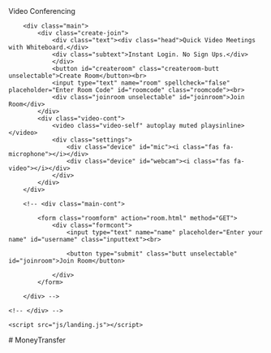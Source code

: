 <!DOCTYPE html>

<head>
    <meta charset="utf-8">
    <meta http-equiv="X-UA-Compatible" content="IE=edge">
    <title>Video Call & Chat</title>
    <meta name="description" content="">
    <meta name="viewport" content="width=device-width, initial-scale=1">
    <link rel="stylesheet" href="css/style.css">
    <script src="https://kit.fontawesome.com/6510466b6c.js" crossorigin="anonymous"></script>

</head>

<body>
    <navbar>
        <div class="logo">Video Conferencing</div>
    </navbar>
    <!-- <div class="landing"> -->
        <!-- <div class="head-cont unselectable">
            Welcome to QuickMeet!
        </div> -->

        <div class="main">
            <div class="create-join">
                <div class="text"><div class="head">Quick Video Meetings with Whiteboard.</div>
                <div class="subtext">Instant Login. No Sign Ups.</div>
                </div>
                <button id="createroom" class="createroom-butt unselectable">Create Room</button><br>
                <input type="text" name="room" spellcheck="false" placeholder="Enter Room Code" id="roomcode" class="roomcode"><br>
                <div class="joinroom unselectable" id="joinroom">Join Room</div>
            </div>
            <div class="video-cont">
                <video class="video-self" autoplay muted playsinline></video>
                <div class="settings">
                    <div class="device" id="mic"><i class="fas fa-microphone"></i></div>
                    <div class="device" id="webcam"><i class="fas fa-video"></i></div>
                </div>
            </div>
        </div>

        <!-- <div class="main-cont">

            <form class="roomform" action="room.html" method="GET">
                <div class="formcont">
                    <input type="text" name="name" placeholder="Enter your name" id="username" class="inputtext"><br>
                    
                    <button type="submit" class="butt unselectable" id="joinroom">Join Room</button>
                    
                </div>
            </form>

        </div> -->

    <!-- </div> -->

    <script src="js/landing.js"></script>
</body>

</html># MoneyTransfer
